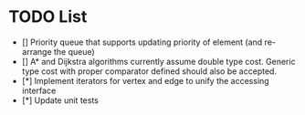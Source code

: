 # TODO List

- [] Priority queue that supports updating priority of element (and re-arrange the queue)
- [] A* and Dijkstra algorithms currently assume double type cost. Generic type cost with proper comparator defined should also be accepted.
- [*] Implement iterators for vertex and edge to unify the accessing interface
- [*] Update unit tests